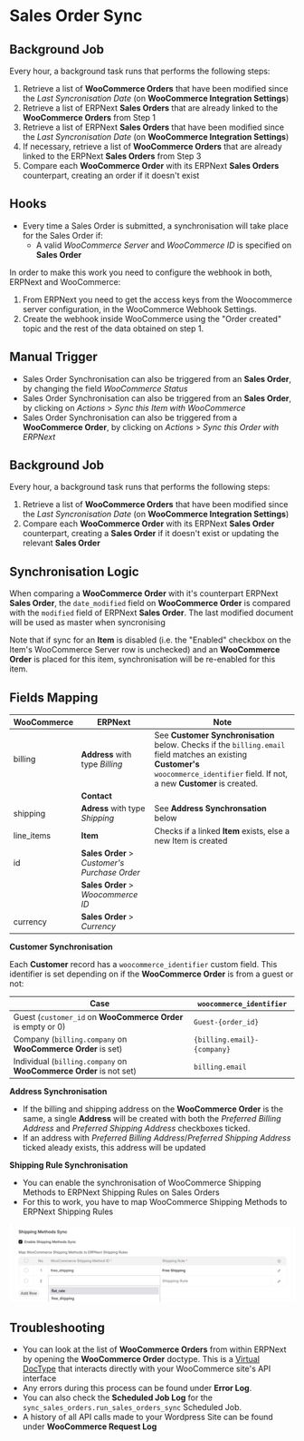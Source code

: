 # Sales Order Sync

## Background Job

Every hour, a background task runs that performs the following steps:
1. Retrieve a list of **WooCommerce Orders** that have been modified since the *Last Syncronisation Date* (on **WooCommerce Integration Settings**) 
2. Retrieve a list of ERPNext **Sales Orders** that are already linked to the **WooCommerce Orders** from Step 1
3. Retrieve a list of ERPNext **Sales Orders** that have been modified since the *Last Syncronisation Date* (on **WooCommerce Integration Settings**)
4. If necessary, retrieve a list of **WooCommerce Orders** that are already linked to the ERPNext **Sales Orders** from Step 3
5. Compare each **WooCommerce Order** with its ERPNext **Sales Orders** counterpart, creating an order if it doesn't exist

## Hooks

- Every time a Sales Order is submitted, a synchronisation will take place for the Sales Order if:
  -  A valid *WooCommerce Server* and *WooCommerce ID* is specified on **Sales Order**

In order to make this work you need to configure the webhook in both, ERPNext and WooCommerce:
1. From ERPNext you need to get the access keys from the Woocommerce server configuration, in the WooCommerce Webhook Settings.
2. Create the webhook inside WooCommerce using the "Order created" topic and the rest of the data obtained on step 1.

## Manual Trigger
- Sales Order Synchronisation can also be triggered from an **Sales Order**, by changing the field *WooCommerce Status*
- Sales Order Synchronisation can also be triggered from an **Sales Order**, by clicking on *Actions* > *Sync this Item with WooCommerce*
- Sales Order Synchronisation can also be triggered from a **WooCommerce Order**, by clicking on *Actions* > *Sync this Order with ERPNext*

## Background Job

Every hour, a background task runs that performs the following steps:
1. Retrieve a list of **WooCommerce Orders** that have been modified since the *Last Syncronisation Date* (on **WooCommerce Integration Settings**) 
2. Compare each **WooCommerce Order** with its ERPNext **Sales Order** counterpart, creating a **Sales Order** if it doesn't exist or updating the relevant **Sales Order**

## Synchronisation Logic
When comparing a **WooCommerce Order** with it's counterpart ERPNext **Sales Order**, the `date_modified` field on **WooCommerce Order** is compared with the `modified` field of ERPNext **Sales Order**. The last modified document will be used as master when syncronising

Note that if sync for an **Item** is disabled (i.e. the "Enabled" checkbox on the Item's WooCommerce Server row is unchecked) and an **WooCommerce Order** is placed for this item, synchronisation will be re-enabled for this item.

## Fields Mapping

| WooCommerce | ERPNext                                       | Note                                                                                                                                                                                  |
| ----------- | --------------------------------------------- | ------------------------------------------------------------------------------------------------------------------------------------------------------------------------------------- |
| billing     | **Address** with type *Billing*               | See **Customer Synchronisation** below. Checks if the `billing.email` field matches an existing **Customer's** `woocommerce_identifier` field. If not, a new **Customer** is created. |
|             | **Contact**                                   |                                                                                                                                                                                       |
| shipping    | **Adress** with type *Shipping*               | See **Address  Synchronsation** below                                                                                                                                                 |
| line_items  | **Item**                                      | Checks if a linked **Item** exists, else a new Item is created                                                                                                                        |
| id          | **Sales Order** > *Customer's Purchase Order* |                                                                                                                                                                                       |
|             | **Sales Order** > *Woocommerce ID*            |                                                                                                                                                                                       |
| currency    | **Sales Order** > *Currency*                  |                                                                                                                                                                                       |


**Customer Synchronisation**

Each **Customer** record has a `woocommerce_identifier` custom field. This identifier is set depending on if the **WooCommerce Order** is from a guest or not:

| Case                                                               | `woocommerce_identifier`    |
| ------------------------------------------------------------------ | --------------------------- |
| Guest (`customer_id` on **WooCommerce Order** is empty or 0)       | `Guest-{order_id}`          |
| Company (`billing.company` on **WooCommerce Order** is set)        | `{billing.email}-{company}` |
| Individual (`billing.company` on **WooCommerce Order** is not set) | `billing.email`             |

**Address Synchronisation**
- If the billing and shipping address on the **WooCommerce Order** is the same, a single **Address** will be created with both the *Preferred Billing Address* and *Preferred Shipping Address* checkboxes ticked.
- If an address with *Preferred Billing Address*/*Preferred Shipping Address* ticked aleady exists, this address will be updated

**Shipping Rule Synchronisation**
- You can enable the synchronisation of WooCommerce Shipping Methods to ERPNext Shipping Rules on Sales Orders
- For this to work, you have to map WooCommerce Shipping Methods to ERPNext Shipping Rules 

![Sales Order Sync Shipping Rule Map](../images/so-shipping-rule.png)

## Troubleshooting
- You can look at the list of **WooCommerce Orders** from within ERPNext by opening the **WooCommerce Order** doctype. This is a [Virtual DocType](https://frappeframework.com/docs/v15/user/en/basics/doctypes/virtual-doctype) that interacts directly with your WooCommerce site's API interface
- Any errors during this process can be found under **Error Log**.
- You can also check the **Scheduled Job Log** for the `sync_sales_orders.run_sales_orders_sync` Scheduled Job.
- A history of all API calls made to your Wordpress Site can be found under **WooCommerce Request Log**

